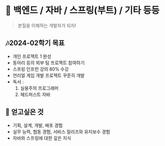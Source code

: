 
# 🤗 백엔드 / 자바 / 스프링(부트) / 기타 등등

> 본질을 이해하는 개발자가 되자!

## 🎶2024-02학기 목표
- 개인 프로젝트 1 완성
- 동아리 등의 외부 팀 프로젝트 참여하기
- 스프링 인프런 강의 80% 수강
- 언리얼 게임 개발 프로젝트 꾸준히 개발
- 독서 :
  1. 실용주의 프로그래머
  2. 헤드퍼스트 자바 

## 🙌 얻고싶은 것
- 기획, 설계, 개발, 배포 경험
- 실무 능력, 협동 경험, 서비스 릴리즈와 유지보수 경험
- 자바와 스프링에 대한 깊은 지식
<!---
hyo37009/hyo37009 is a ✨ special ✨ repository because its `README.md` (this file) appears on your GitHub profile.
You can click the Preview link to take a look at your changes.
--->
